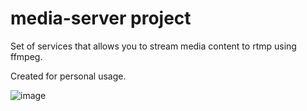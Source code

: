# media-server project

Set of services that allows you to stream media content to rtmp using ffmpeg.

Created for personal usage.

![image](https://github.com/ftpud/media-server/assets/7257224/7bf40afd-95ad-4e9d-9539-a80f34ede6d9)
